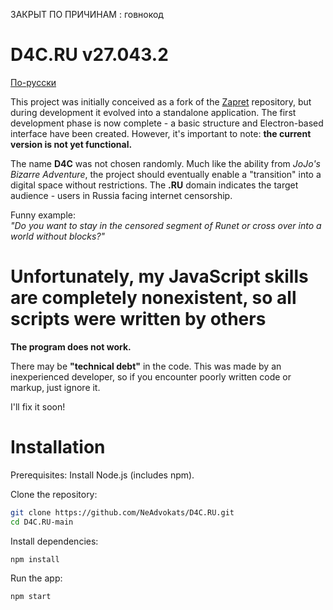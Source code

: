 
ЗАКРЫТ ПО ПРИЧИНАМ : говнокод

# D4C.RU v27.043.2
[По-русски](https://github.com/NeAdvokats/D4C.RU/blob/main/README_ru.md)

This project was initially conceived as a fork of the [Zapret](https://github.com/bol-van/zapret) repository, but during development it evolved into a standalone application. The first development phase is now complete - a basic structure and Electron-based interface have been created. However, it's important to note: **the current version is not yet functional.**

The name **D4C** was not chosen randomly. Much like the ability from _JoJo's Bizarre Adventure_, the project should eventually enable a "transition" into a digital space without restrictions. The **.RU** domain indicates the target audience - users in Russia facing internet censorship.

Funny example:  
_"Do you want to stay in the censored segment of Runet or cross over into a world without blocks?"_

# Unfortunately, my JavaScript skills are completely nonexistent, so all scripts were written by others
**The program does not work.**

There may be **"technical debt"** in the code. This was made by an inexperienced developer, so if you encounter poorly written code or markup, just ignore it.

I'll fix it soon!

# Installation

Prerequisites: Install Node.js (includes npm).

Clone the repository:
```bash
git clone https://github.com/NeAdvokats/D4C.RU.git
cd D4C.RU-main
```
Install dependencies:
```bash
npm install
```
Run the app:
```bash
npm start
```
